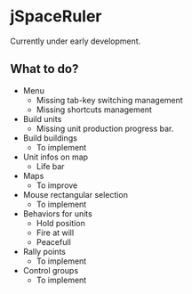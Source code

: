 jSpaceRuler
===========

Currently under early development.

What to do?
-----------

- Menu
  - Missing tab-key switching management
  - Missing shortcuts management
- Build units
  - Missing unit production progress bar. 
- Build buildings
  - To implement
- Unit infos on map
  - Life bar
- Maps
  - To improve
- Mouse rectangular selection
  - To implement 
- Behaviors for units
  - Hold position
  - Fire at will
  - Peacefull
- Rally points
  - To implement 
- Control groups
  - To implement

